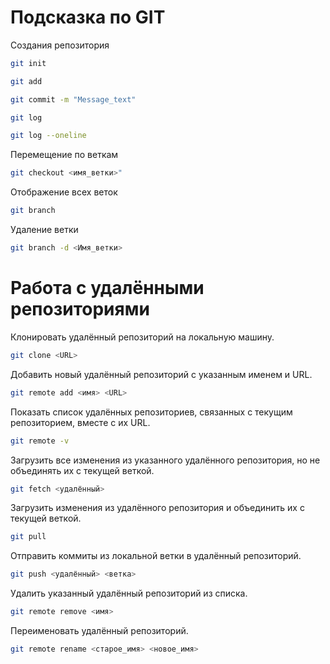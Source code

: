 # Подсказка по GIT

Создания репозитория
```sh
git init
```

```sh
git add
```

```sh
git commit -m "Message_text"
```

```sh
git log
```

```sh
git log --oneline
```
Перемещение по веткам
```sh
git checkout <имя_ветки>"
```

Отображение всех веток
```sh
git branch
```
Удаление ветки
```sh
git branch -d <Имя_ветки>
```

# Работа с удалёнными репозиториями

Клонировать удалённый репозиторий на локальную машину.
```sh
git clone <URL>
```

Добавить новый удалённый репозиторий с указанным именем и URL.
 ```sh
 git remote add <имя> <URL>
 ```

Показать список удалённых репозиториев, связанных с текущим репозиторием, вместе с их URL.
```sh
git remote -v
```

Загрузить все изменения из указанного удалённого репозитория, но не объединять их с текущей веткой.
```sh
git fetch <удалённый>
```

Загрузить изменения из удалённого репозитория и объединить их с текущей веткой.
```sh
git pull 
```

Отправить коммиты из локальной ветки в удалённый репозиторий.
```sh
git push <удалённый> <ветка>
```

Удалить указанный удалённый репозиторий из списка.
```sh
git remote remove <имя>
```

Переименовать удалённый репозиторий.
```sh
git remote rename <старое_имя> <новое_имя>
```